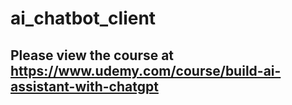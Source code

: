 # ai_chatbot_client

## Please view the course at https://www.udemy.com/course/build-ai-assistant-with-chatgpt
